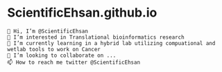 # ScientificEhsan.github.io

    👋 Hi, I’m @ScientificEhsan
    👀 I’m interested in Translational bioinformatics research
    🌱 I’m currently learning in a hybrid lab utilizing compuational and wetlab tools to work on Cancer
    💞️ I’m looking to collaborate on ...
    📫 How to reach me twitter @ScientificEhsan


